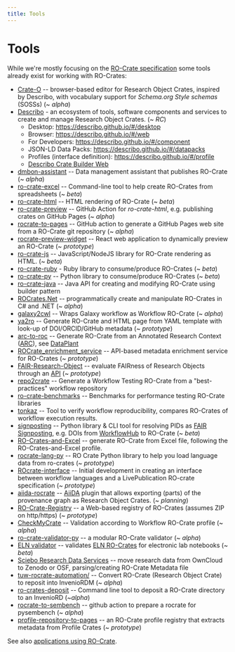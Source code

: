 ```yaml
---
title: Tools
---
```


<!--
   Copyright 2019-2020 The University of Manchester and RO Crate contributors
   <https://github.com/ResearchObject/ro-crate/graphs/contributors>

   Licensed under the Apache License, Version 2.0 (the "License");
   you may not use this file except in compliance with the License.
   You may obtain a copy of the License at

       http://www.apache.org/licenses/LICENSE-2.0

   Unless required by applicable law or agreed to in writing, software
   distributed under the License is distributed on an "AS IS" BASIS,
   WITHOUT WARRANTIES OR CONDITIONS OF ANY KIND, either express or implied.
   See the License for the specific language governing permissions and
   limitations under the License.
-->

# Tools

While we're mostly focusing on the [RO-Crate specification](../specification.md) some tools already
exist for working with RO-Crates:

-   [Crate-O](https://github.com/Language-Research-Technology/crate-o) --  browser-based editor for Research Object Crates, inspired by Describo, with vocabulary support for _Schema.org Style schemas_ (SOSSs) (~ _alpha_)
-   [Describo](https://describo.github.io/#/) - an ecosystem of tools, software components and
    services to create and manage Research Object Crates. (~ _RC_)
    -   Desktop: https://describo.github.io/#/desktop
    -   Browser: https://describo.github.io/#/web
    -   For Developers: https://describo.github.io/#/component
    -   JSON-LD Data Packs: https://describo.github.io/#/datapacks
    -   Profiles (interface definition): https://describo.github.io/#/profile
    -   [Describo Crate Builder Web](https://github.com/describo/crate-builder-component-react)
-   [dmbon-assistant](https://github.com/vliz-be-opsci/dmbon-assistant/#readme) -- Data management assistant that publishes RO-Crate (~ _alpha_)
-   [ro-crate-excel](https://www.npmjs.com/package/ro-crate-excel) -- Command-line tool to help
    create RO-Crates from spreadsheets (~ _beta_)
-   [ro-crate-html](https://www.npmjs.com/package/ro-crate-html) -- HTML rendering of RO-Crate (~
    _beta_)
-   [ro-crate-preview](https://github.com/marketplace/actions/ro-crate-preview) -- GitHub Action for
    _ro-crate-html_, e.g. publishing crates on GitHub Pages (~ _alpha_)
-   [rocrate-to-pages](https://github.com/vliz-be-opsci/rocrate-to-pages) -- GitHub action to generate a GitHub Pages web site from a RO-Crate git repository (~ _alpha_)
-   [rocrate-preview-widget](https://github.com/vliz-be-opsci/rocrate-preview-widget) -- React web application to dynamically preview an RO-Crate (~ _prototype_)
-   [ro-crate-js](https://www.npmjs.com/package/ro-crate) -- JavaScript/NodeJS library for RO-Crate
    rendering as HTML. (~ _beta_)
-   [ro-crate-ruby](https://github.com/fbacall/ro-crate-ruby) - Ruby library to consume/produce
    RO-Crates (~ _beta_)
-   [ro-crate-py](https://github.com/researchobject/ro-crate-py) -- Python library to
    consume/produce RO-Crates (~ _beta_)
-   [ro-crate-java](https://github.com/kit-data-manager/ro-crate-java) -- Java API for creating and
    modifying RO-Crate using builder pattern
-   [ROCrates.Net](https://uon-drs.github.io/ROCrates.Net/) -- programmatically create and manipulate RO-Crates in C# and .NET (~ _alpha_)
-   [galaxy2cwl](https://github.com/workflowhub-eu/galaxy2cwl) -- Wraps Galaxy workflow as Workflow
    RO-Crate (~ _alpha_)
-   [ya2ro](https://github.com/oeg-upm/ya2ro) -- Generate RO-Crate and HTML page from YAML template
    with look-up of DOI/ORCID/GitHub metadata (~ _prototype_)
-   [arc-to-roc](https://github.com/nfdi4plants/arc-to-roc) -- Generate RO-Crate from an Annotated
    Research Context ([ARC](https://nfdi4plants.org/content/docs/AnnotatedResearchContext.html)),
    see [DataPlant](../in-use/index.md#dataplant)
-   [ROCrate_enrichment_service](https://github.com/oeg-upm/ROCrate_enrichment_service) -- API-based
    metadata enrichment service for RO-Crates (~ _prototype_)
-   [FAIR-Research-Object](https://github.com/oeg-upm/FAIR-Research-Object) -- evaluate FAIRness of
    Research Objects through an [API](https://app.swaggerhub.com/apis/esgg/FAIROs/1.0.0-oas3) (~
    _prototype_)
-   [repo2crate](https://github.com/crs4/repo2crate) -- Generate a Workflow Testing RO-Crate from a
    "best-practices" workflow repository
-   [ro-crate-benchmarks](https://github.com/kit-data-manager/ro-crate-benchmarks) -- Benchmarks for
    performance testing RO-Crate libraries
-   [tonkaz](https://github.com/sapporo-wes/tonkaz) -- Tool to verify workflow reproducibility,
    compares RO-Crates of workflow execution results.
-   [signposting](https://pypi.org/project/signposting/) -- Python library & CLI tool for resolving
    PIDs as [FAIR Signposting](https://signposting.org/FAIR/), e.g. DOIs from
    [WorkflowHub](https://workflowhub.eu/) to RO-Crate (~ _beta_)
-   [RO-Crates-and-Excel](https://github.com/e11938258/RO-Crates-and-Excel) -- generate RO-Crate
    from Excel file, following the RO-Crates-and-Excel profile.
-   [rocrate-lang-py](https://github.com/Language-Research-Technology/rocrate-lang-py) -- RO Crate
    Python library to help you load language data from ro-crates (~ _prototype_)
-   [ROcrate-interface](https://github.com/GusEllerm/ROcrate-interface) -- Initial development in
    creating an interface between workflow languages and a LivePublication RO-crate specification (~
    _prototype_)
-   [aiida-rocrate](https://github.com/sphuber/aiida-rocrate) -- [AiiDA](https://www.aiida.net/)
    plugin that allows exporting (parts) of the provenance graph as Research Object Crates. (~
    _planning_)
-   [RO-Crate-Registry](https://github.com/XiaotianWang0918/RO-Crate-Registry) -- a Web-based
    registry of RO-Crates (assumes ZIP on http/https) (~ _prototype_)
-   [CheckMyCrate](https://github.com/KockataEPich/CheckMyCrate/tree/Version_0.2) -- Validation
    according to Workflow RO-Crate profile (~ _alpha_)
-   [ro-crate-validator-py](https://github.com/ResearchObject/ro-crate-validator-py/) -- a modular
    RO-Crate validator (~ _alpha_)
-   [ELN validator](https://github.com/TheELNConsortium/TheELNFileFormat/blob/master/tools/eln_validator.py) -- validates [ELN RO-Crates](https://github.com/TheELNConsortium/TheELNFileFormat) for electronic lab notebooks (~ _beta_)
-   [Sciebo Research Data Services](https://www.research-data-services.org/) -- move research data from OwnCloud to Zenodo or OSF, parsing/creating RO-Crate Metadata file 
-   [tuw-rocrate-automation/](https://github.com/MoritzRenkin/tuw-rocrate-automation/) -- Convert RO-Crate (Research Object Crate) to reposit into InvenioRDM (~ _alpha_) 
-   [ro-crates-deposit](https://github.com/beerphilipp/ro-crates-deposit) -- Command line tool to deposit a RO-Crate directory to an InvenioRD (~_alpha_)
-   [rocrate-to-sembench](https://github.com/vliz-be-opsci/rocrate-to-sembench) -- github action to prepare a rocrate for pysembench (~ _alpha_)
-   [profile-repository-to-pages](https://github.com/vliz-be-opsci/profile-repository-to-pages) -- an RO-Crate profile registry that extracts metadata from Profile Crates (~ _prototype_) 


See also [applications using RO-Crate](../in-use/).
